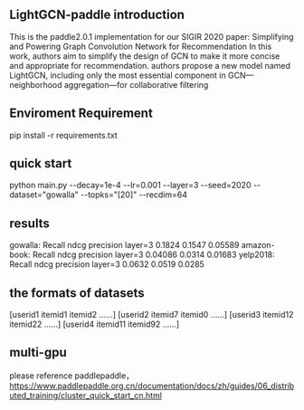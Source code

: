 ## LightGCN-paddle introduction
This is the paddle2.0.1 implementation for our SIGIR 2020 paper:
Simplifying and Powering Graph Convolution Network for Recommendation 
In this work, authors aim to simplify the design of GCN to make it more concise and appropriate for recommendation. 
authors propose a new model named LightGCN,
including only the most essential component in GCN—neighborhood aggregation—for collaborative filtering
## Enviroment Requirement 
pip install -r requirements.txt
## quick start
python main.py --decay=1e-4 --lr=0.001 --layer=3 --seed=2020 --dataset="gowalla" --topks="[20]" --recdim=64
## results
gowalla:
	Recall	 ndcg	precision
layer=3	0.1824	0.1547	0.05589
amazon-book:
        Recall	 ndcg	precision
layer=3	0.04086  0.0314	0.01683
yelp2018:
        Recall	 ndcg	precision
layer=3	0.0632	0.0519	0.0285
## the formats of datasets
[userid1 itemid1 itemid2 ......]
[userid2 itemid7 itemid0 ......]
[userid3 itemid12 itemid22 ......]
[userid4 itemid11 itemid92 ......]
## multi-gpu
please reference paddlepaddle，https://www.paddlepaddle.org.cn/documentation/docs/zh/guides/06_distributed_training/cluster_quick_start_cn.html